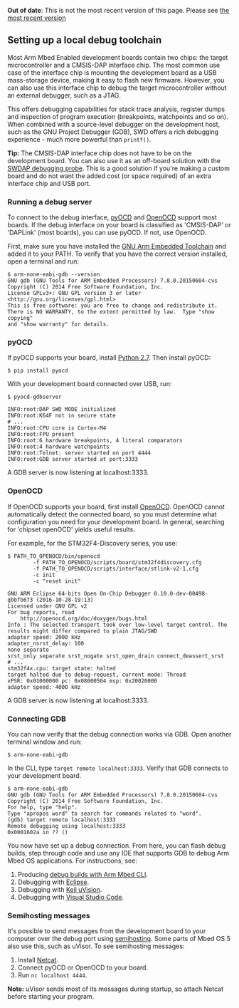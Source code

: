 <span class="warnings">**Out of date**: This is not the most recent version of this page. Please see [the most recent version](y)</span>
## Setting up a local debug toolchain

Most Arm Mbed Enabled development boards contain two chips: the target microcontroller and a CMSIS-DAP interface chip. The most common use case of the interface chip is mounting the development board as a USB mass-storage device, making it easy to flash new firmware. However, you can also use this interface chip to debug the target microcontroller without an external debugger, such as a JTAG.

This offers debugging capabilities for stack trace analysis, register dumps and inspection of program execution (breakpoints, watchpoints and so on). When combined with a source-level debugger on the development host, such as the GNU Project Debugger (GDB), SWD offers a rich debugging experience - much more powerful than `printf()`.

<span class="tips">**Tip:** The CMSIS-DAP interface chip does not have to be on the development board. You can also use it as an off-board solution with the [SWDAP debugging probe](https://os.mbed.com/teams/mbed/wiki/SWDAP). This is a good solution if you're making a custom board and do not want the added cost (or space required) of an extra interface chip and USB port.</span>

### Running a debug server

To connect to the debug interface, <a href="https://github.com/mbedmicro/pyOCD" target="_blank">pyOCD</a> and <a href="http://openocd.org" target="_blank">OpenOCD</a> support most boards. If the debug interface on your board is classified as 'CMSIS-DAP' or 'DAPLink' (most boards), you can use pyOCD. If not, use OpenOCD.

First, make sure you have installed the <a href="https://launchpad.net/gcc-arm-embedded/4.9/4.9-2015-q3-update" target="_blank">GNU Arm Embedded Toolchain</a> and added it to your PATH. To verify that you have the correct version installed, open a terminal and run:

```
$ arm-none-eabi-gdb --version
GNU gdb (GNU Tools for ARM Embedded Processors) 7.8.0.20150604-cvs
Copyright (C) 2014 Free Software Foundation, Inc.
License GPLv3+: GNU GPL version 3 or later <http://gnu.org/licenses/gpl.html>
This is free software: you are free to change and redistribute it.
There is NO WARRANTY, to the extent permitted by law.  Type "show copying"
and "show warranty" for details.
```

### pyOCD

If pyOCD supports your board, install <a href="https://www.python.org/downloads/" target="_blank">Python 2.7</a>. Then install pyOCD:

```
$ pip install pyocd
```

With your development board connected over USB, run:

```
$ pyocd-gdbserver

INFO:root:DAP SWD MODE initialized
INFO:root:K64F not in secure state
# ...
INFO:root:CPU core is Cortex-M4
INFO:root:FPU present
INFO:root:6 hardware breakpoints, 4 literal comparators
INFO:root:4 hardware watchpoints
INFO:root:Telnet: server started on port 4444
INFO:root:GDB server started at port:3333
```

A GDB server is now listening at localhost:3333.

### OpenOCD

If OpenOCD supports your board, first install <a href="http://openocd.org" target="_blank">OpenOCD</a>. OpenOCD cannot automatically detect the connected board, so you must determine what configuration you need for your development board. In general, searching for 'chipset openOCD' yields useful results.

For example, for the STM32F4-Discovery series, you use:

```
$ PATH_TO_OPENOCD/bin/openocd
        -f PATH_TO_OPENOCD/scripts/board/stm32f4discovery.cfg
        -f PATH_TO_OPENOCD/scripts/interface/stlink-v2-1.cfg
        -c init
        -c "reset init"

GNU ARM Eclipse 64-bits Open On-Chip Debugger 0.10.0-dev-00498-gbbfb673 (2016-10-28-19:13)
Licensed under GNU GPL v2
For bug reports, read
	http://openocd.org/doc/doxygen/bugs.html
Info : The selected transport took over low-level target control. The results might differ compared to plain JTAG/SWD
adapter speed: 2000 kHz
adapter_nsrst_delay: 100
none separate
srst_only separate srst_nogate srst_open_drain connect_deassert_srst
# ...
stm32f4x.cpu: target state: halted
target halted due to debug-request, current mode: Thread
xPSR: 0x01000000 pc: 0x08000504 msp: 0x20020000
adapter speed: 4000 kHz
```

A GDB server is now listening at localhost:3333.

### Connecting GDB

You can now verify that the debug connection works via GDB. Open another terminal window and run:

```
$ arm-none-eabi-gdb
```

In the CLI, type `target remote localhost:3333`. Verify that GDB connects to your development board.

```
$ arm-none-eabi-gdb
GNU gdb (GNU Tools for ARM Embedded Processors) 7.8.0.20150604-cvs
Copyright (C) 2014 Free Software Foundation, Inc.
For help, type "help".
Type "apropos word" to search for commands related to "word".
(gdb) target remote localhost:3333
Remote debugging using localhost:3333
0x0001602a in ?? ()
```

You now have set up a debug connection. From here, you can flash debug builds, step through code and use any IDE that supports GDB to debug Arm Mbed OS applications. For instructions, see:

1. Producing <a href="/docs/v5.6/tools/debug-builds-cli.html" target="_blank">debug builds with Arm Mbed CLI</a>.
1. Debugging with <a href="/docs/v5.6/tutorials/eclipse.html" target="_blank">Eclipse</a>.
1. Debugging with <a href="/docs/v5.6/tutorials/keil-uvision.html" target="_blank">Keil uVision</a>.
1. Debugging with <a href="/docs/v5.6/tutorials/visual-studio-code.html" target="_blank">Visual Studio Code</a>.

### Semihosting messages

It's possible to send messages from the development board to your computer over the debug port using <a href="http://www.keil.com/support/man/docs/armcc/armcc_pge1358787046598.htm" target="_blank">semihosting</a>. Some parts of Mbed OS 5 also use this, such as uVisor. To see semihosting messages:

1. Install <a href="https://en.wikipedia.org/wiki/Netcat" target="_blank">Netcat</a>.
2. Connect pyOCD or OpenOCD to your board.
3. Run `nc localhost 4444`.

<span class="notes">**Note:** uVisor sends most of its messages during startup, so attach Netcat before starting your program.</span>
